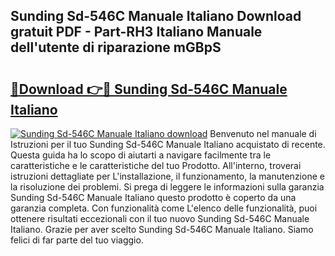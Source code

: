 ## Sunding Sd-546C Manuale Italiano Download gratuit PDF - Part-RH3 Italiano Manuale dell'utente di riparazione mGBpS

# <h2><a href="http://dfb7inm.blite.top/?on=Sunding+Sd-546C+Manuale+Italiano">🔗Download 👉🔴 Sunding Sd-546C Manuale Italiano</a></h2>

[![Sunding Sd-546C Manuale Italiano download](https://i.imgur.com/lujVjoI.png)](http://dfb7inm.blite.top/?on=Sunding+Sd-546C+Manuale+Italiano)
Benvenuto nel manuale di Istruzioni per il tuo Sunding Sd-546C Manuale Italiano acquistato di recente. Questa guida ha lo scopo di aiutarti a navigare facilmente tra le caratteristiche e le caratteristiche del tuo Prodotto. All'interno, troverai istruzioni dettagliate per L'installazione, il funzionamento, la manutenzione e la risoluzione dei problemi. Si prega di leggere le informazioni sulla garanzia Sunding Sd-546C Manuale Italiano questo prodotto è coperto da una garanzia completa. Con funzionalità come L'elenco delle funzionalità, puoi ottenere risultati eccezionali con il tuo nuovo Sunding Sd-546C Manuale Italiano. Grazie per aver scelto Sunding Sd-546C Manuale Italiano. Siamo felici di far parte del tuo viaggio.
